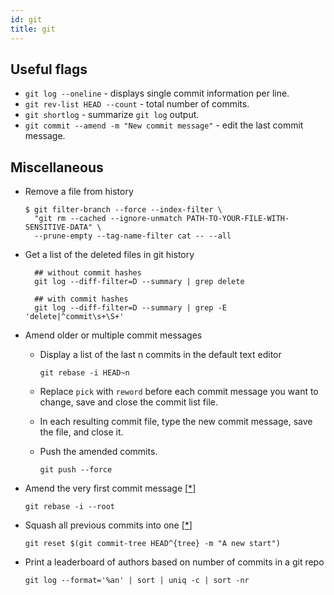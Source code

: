 ```yaml
---
id: git
title: git
---
```


## Useful flags

- `git log --oneline` - displays single commit information per line.
- `git rev-list HEAD --count` - total number of commits.
- `git shortlog` - summarize `git log` output.
- `git commit --amend -m "New commit message"` - edit the last commit message.

## Miscellaneous

- Remove a file from history

  ```
  $ git filter-branch --force --index-filter \
    "git rm --cached --ignore-unmatch PATH-TO-YOUR-FILE-WITH-SENSITIVE-DATA" \
    --prune-empty --tag-name-filter cat -- --all
  ```

- Get a list of the deleted files in git history

  ```
    ## without commit hashes
    git log --diff-filter=D --summary | grep delete

    ## with commit hashes
    git log --diff-filter=D --summary | grep -E 'delete|^commit\s+\S+'
  ```

- Amend older or multiple commit messages

  - Display a list of the last n commits in the default text editor

    ```
    git rebase -i HEAD~n
    ```

  - Replace `pick` with `reword` before each commit message you want to change, save and close the commit list file.
  - In each resulting commit file, type the new commit message, save the file, and close it.
  - Push the amended commits.

    ```
    git push --force
    ```

- Amend the very first commit message [[\*](https://stackoverflow.com/a/14630424)]

  ```
  git rebase -i --root
  ```

- Squash all previous commits into one [[\*](https://stackoverflow.com/a/23486788)]

  ```
  git reset $(git commit-tree HEAD^{tree} -m "A new start")
  ```

- Print a leaderboard of authors based on number of commits in a git repo

  ```
  git log --format='%an' | sort | uniq -c | sort -nr
  ```
